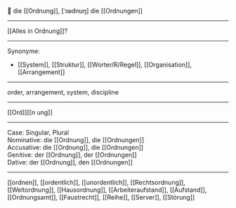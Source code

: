 🔴 die [[Ordnung]], [ˈɔʁdnʊŋ]
die [[Ordnungen]]

---
[[Alles in Ordnung]]?

---
Synonyme:
- [[System]], [[Struktur]], [[Worter/R/Regel]], [[Organisation]], [[Arrangement]]

---
order, arrangement, system, discipline

---
[[Ord]][[n ung]]

---
Case: Singular, Plural  
Nominative: die [[Ordnung]], die [[Ordnungen]]  
Accusative: die [[Ordnung]], die [[Ordnungen]]  
Genitive: der [[Ordnung]], der [[Ordnungen]]  
Dative: der [[Ordnung]], den [[Ordnungen]]  

---
[[ordnen]], [[ordentlich]], [[unordentlich]], [[Rechtsordnung]], [[Weltordnung]], [[Hausordnung]], [[Arbeiteraufstand]], [[Aufstand]], [[Ordnungsamt]], [[Faustrecht]], [[Reihe]], [[Server]], [[Störung]]